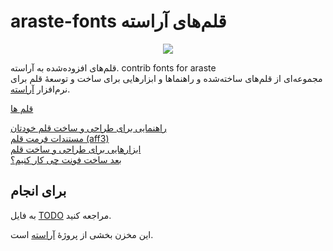 # araste-fonts قلم‌های آراسته
<div align="center"><image src="https://github.com/ekm507/araste-fonts/raw/main/Images/Logo.png"></div>

قلم‌های افزوده‌شده به آراسته. contrib fonts for araste<br>
مجموعه‌ای از قلم‌های ساخته‌شده و راهنماها و ابزارهایی برای ساخت و توسعهٔ قلم برای نرم‌افزار [آراسته](https://github.com/ekm507/araste).<br>

[قلم ها](./Fonts.md)<br>

[راهنمایی برای طراحی و ساخت قلم خودتان](howto/aff3_help.md)<br>
[مستندات فرمت قلم (aff3)](howto/aff3_document_fa.md)<br>
[ابزارهایی برای طراحی و ساخت قلم](./tools/)<br>
[بعد ساخت فونت چی کار کنیم؟](./howto/What'sNext.md)<br>

## برای انجام
به فایل [TODO](./TODO.md) مراجعه کنید.


این مخزن بخشی از پروژهٔ [آراسته](https://github.com/ekm507/araste) است.
